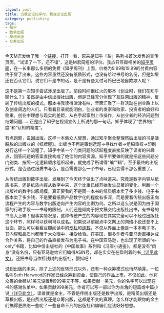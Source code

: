 ```yaml
---
layout: post
title: 当我谈论知乎时，我在谈论出版
category: publishing
tags:
- 知乎
- 数字出版
- 草根出版
- 众筹出版
---
```


今天M君发给了我一个[链接](http://zhuanlan.zhihu.com/zhihumkt/19727202)，打开一看，原来是知乎「盐」系列书首次发售的宣传页面。“试读了一下，还不错”，这是M君简短的评价。我点开豆瓣相关的[知乎页面](https://read.douban.com/provider/63689290/?cat=article&sort=top&start=0)，在一长串那么多期的免费《知乎周刊》上面，价格为9.99和19.99的付费内容终于冒了出来。这些内容虽然还没有纸质形式，也没有给过书号的名份，但是如果还在否认它们，说它们不是书的话，是不是有些太过可怜巴巴地自欺欺人呢？

这不是第一次知乎尝试涉足出版了。前段时间很红火的那本《创业时，我们在知乎聊什么？》虽然是由中信出版社出版，但是已经充分体现了互联网出版的精神，反转了传统出版的模式。那本书我读得津津有味，里面汇聚了一群活动在创业路上以及创业周边的人们。只看看目录就能明白，创业者的发家和败家、投资者的癖好和侧重，创业中理想与现实的差距，从白手起家到上市操作，从创业者的经济问题到结婚问题……正是应了知乎在视频宣传上所说的那一句话，知乎体现了“世界的广度”和“认知的精度”。

有点跑题，说回出版。这样一本集众人智慧，通过知乎聚合整理然后出版的书是活脱脱的出版业的《纸牌屋》。出版也不再是策划选题→寻找作者→组稿审校→印刷发行这样一个流程了。知乎中某一个门类问题的活跃程度直接反映了读者的兴趣点，回答问题的答案直接构成了绝佳的内容资源。知乎所要做的就是把这些问题分门别类、按照一定逻辑顺序组织起来，就完成了所谓得“编”“辑”。至于最终的出版形式，是否通过纸质书与否，是否需要那么一个书号，已经变得不那么重要了。

从传统出版到数字出版，发展到了今天终于做出了点味道来。究竟是数字内容从纸质书来，还是纸质内容从数字中来，这个比重已经开始发生显著的变化。判断一个出版社的数字出版规模，真正要看的不是同一本书的纸质版本卖了多少钱、电子书版本卖了多少钱，不是要看纸质产品数字化的程度有多深，而是要看传统出版正向流程产生的内容与数字出版逆向产生内容的比例为何。之所以这么说是因为由于国家的行政手段——书号的限制，人们还是倾向于把文稿交给出版社出书，有书号的书高大上嘛！但事实情况是，这种传统产生的内容现在其实完全可以不经过出版社这个环节，照样可以获利可以成名。如果说以前起点中文网上的网络小说还登不上台面，那么可以看看豆瓣阅读中的[专栏](https://read.douban.com/columns/)和[连载](https://read.douban.com/serials/)，不仅从界面上像是一本本电子书，其内容和品质也都曝于大众眼中，接受检验。在美国，很多作者与亚马逊直接达成合作关系，将自己的作品直接发布为电子书。在中国亚马逊，也出现了所谓的“e-only”书籍，比如中信出版社的《中国故事》系列和《冯唐小通鉴》，都是没有“肉身”没有名份，只有亚马逊给它们编得ASIN号，却在实实在在盈利着的书[（详见此文）](http://mp.weixin.qq.com/s?__biz=MzA5NDExMjUwOA==&mid=200149711&idx=2&sn=14b660891d07eeac98889452fc789214#rd)。还把书号当作摇钱树的出版社，颤抖吧！

说到出版的未来，除了上述的反转形式以外，还有一种众筹模式也悄然萌芽。一位名叫Seth Harwood的作家已经众筹到资金，使自己的作品上市。不仅如此，他将众筹的金额从1美元设置到999美元不等，如果贡献一美元，你的名字可以出现在书的感谢名单中，如果贡献999美元，作者可以写一部以你为主角的短篇或中篇小说[（详见此文）](http://mp.weixin.qq.com/s?__biz=MzA5NDExMjUwOA==&mid=200128208&idx=2&sn=8fedf9619723c7ef2cefd7aba0f2aaf0)。读者就是金主，不管是传统出版还是数字出版，是精英出版还是草根出版，是自费出版还是众筹出版，这都是不变的真理。怎么样才能跟你的金主们搞得更热络一些呢？一些自命不凡的出版社和编辑们应该好好想想。

